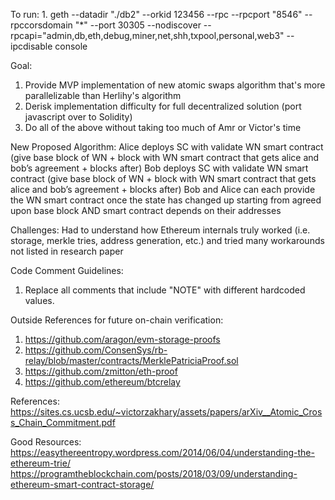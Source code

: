 To run:
1. 
geth --datadir "./db2" --orkid 123456 --rpc --rpcport "8546"  --rpccorsdomain "*"  --port 30305 --nodiscover --rpcapi="admin,db,eth,debug,miner,net,shh,txpool,personal,web3" --ipcdisable console


Goal:
1. Provide MVP implementation of new atomic swaps algorithm that's more parallelizable than Herlihy's algorithm 
2. Derisk implementation difficulty for full decentralized solution (port javascript over to Solidity)
3. Do all of the above without taking too much of Amr or Victor's time


New Proposed Algorithm:
Alice deploys SC with validate WN smart contract (give base block of WN + block with WN smart contract that gets alice and bob’s agreement + blocks after)
Bob deploys SC with validate WN smart contract (give base block of WN + block with WN smart contract that gets alice and bob’s agreement + blocks after)
Bob and Alice can each provide the WN smart contract once the state has changed up starting from agreed upon base block AND smart contract depends on their addresses

Challenges: 
Had to understand how Ethereum internals truly worked (i.e. storage, merkle tries, address generation, etc.) and tried many workarounds not listed in research paper

Code Comment Guidelines:
1. Replace all comments that include "NOTE" with different hardcoded values.

Outside References for future on-chain verification:
1. https://github.com/aragon/evm-storage-proofs
2. https://github.com/ConsenSys/rb-relay/blob/master/contracts/MerklePatriciaProof.sol
3. https://github.com/zmitton/eth-proof
4. https://github.com/ethereum/btcrelay

References:
https://sites.cs.ucsb.edu/~victorzakhary/assets/papers/arXiv__Atomic_Cross_Chain_Commitment.pdf

Good Resources:
https://easythereentropy.wordpress.com/2014/06/04/understanding-the-ethereum-trie/
https://programtheblockchain.com/posts/2018/03/09/understanding-ethereum-smart-contract-storage/
